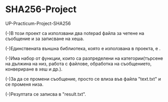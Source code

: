 # SHA256-Project
UP-Practicum-Project-SHA256

(-)В този проект са използвани два notepad файла за четене на съобщение и за записване на хеша.

(-)Единствената външна библиотека, която е използвана в проекта,
е <fstream>.

(-)Има набор от функции, които са разпределени на категории(търсене на дължина на низ, работа с файлове, обработка на съобщението, конвериране в хеш и др.).

(-)За да се промени съобщение, просто се влиза във файла "text.txt" и се променя низа.

(-)Резултата се записва в "result.txt".
